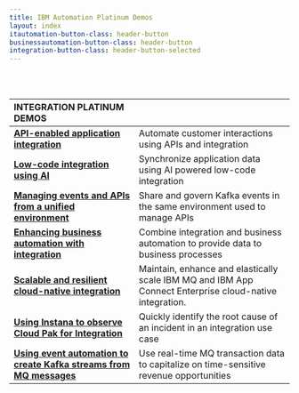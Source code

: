 ```yaml
---
title: IBM Automation Platinum Demos
layout: index
itautomation-button-class: header-button
businessautomation-button-class: header-button
integration-button-class: header-button-selected
---
```

<br/>
<br/>

| **INTEGRATION PLATINUM DEMOS** | | 
| :---         | :--- |
| **[API-enabled application integration](https://ibm-garage-tsa.github.io/platinum-demos/300-integration-api-enabled-application-integration/demo-preparation)** | Automate customer interactions using APIs and integration |
| **[Low-code integration using AI](https://ibm-garage-tsa.github.io/platinum-demos/300-integration-low-code-integration-using-ai/demo-preparation)** | Synchronize application data using AI powered low-code integration |
| **[Managing events and APIs from a unified environment](https://ibm-garage-tsa.github.io/platinum-demos/300-integration-managing-events-and-apis-from-unified-environment/demo-preparation)** | Share and govern Kafka events in the same environment used to manage APIs |
| **[Enhancing business automation with integration](https://ibm.github.io/platinum-demos/300-enhancing-ba-with-integration/demo-preparation)** | Combine integration and business automation to provide data to business processes |
| **[Scalable and resilient cloud-native integration](https://ibm.github.io/platinum-demos/300-integration-scalable-and-resilient-cloud-native-integration/demo-preparation)** | Maintain, enhance and elastically scale IBM MQ and IBM App Connect Enterprise cloud-native integration. |
| **[Using Instana to observe Cloud Pak for Integration](https://ibm.github.io/platinum-demos/300-using-instana-to-observe-cloud-pak-for-integration/demo-preparation)** | Quickly identify the root cause of an incident in an integration use case |
| **[Using event automation to create Kafka streams from MQ messages](https://ibm.github.io/platinum-demos/300-integration-using-event-automation-to-create-kafka-streams-from-mq-messages/demo-preparation)** | Use real-time MQ transaction data to capitalize on time-sensitive revenue opportunities |